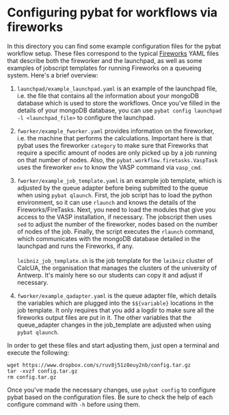 # Configuring pybat for workflows via fireworks

In this directory you can find some example configuration files for the pybat workflow setup. These files correspond to the typical [Fireworks](https://materialsproject.github.io/fireworks/index.html) YAML files that describe both the fireworker and the launchpad, as well as some examples of jobscript templates for running Fireworks on a queueing system. Here's a brief overview:

1. `launchpad/example_launchpad.yaml` is an example of the launchpad file, i.e. the file that contains all the information about your mongoDB database which is used to store the workflows. Once you've filled in the details of your mongoDB database, you can use `pybat config launchpad -l <launchpad_file>` to configure the launchpad.

2. `fworker/example_fworker.yaml` provides information on the fireworker, i.e. the machine that performs the calculations. Important here is that pybat uses the fireworker `category` to make sure that Fireworks that require a specific amount of nodes are only picked up by a job running on that number of nodes. Also, the `pybat.workflow.firetasks.VaspTask` uses the fireworker `env` to know the VASP command via `vasp_cmd`. 

3. `fworker/example_job_template.yaml` is an example job template, which is adjusted by the queue adapter before being submitted to the queue when using `pybat qlaunch`. First, the job script has to load the python environment, so it can use `rlaunch` and knows the details of the Fireworks/FireTasks. Next, you need to load the modules that give you access to the VASP installation, if necessary. The jobscript then uses `sed` to adjust the number of the fireworker, nodes based on the number of nodes of the job. Finally, the script executes the `rlaunch` command, which communicates with the mongoDB database detailed in the launchpad and runs the Fireworks, if any.<br><br> `leibniz_job_template.sh` is the job template for the `leibniz` cluster of CalcUA, the organisation that manages the clusters of the university of Antwerp. It's mainly here so our students can copy it and adjust if necessary. 

4. `fworker/example_qadapter.yaml` is the queue adapter file, which details the variables which are plugged into the `$${variable}` locations in the job template. It only requires that you add a logdir to make sure all the fireworks output files are put in it. The other variables that the queue_adapter changes in the job_template are adjusted when using `pybat qlaunch`.

In order to get these files and start adjusting them, just open a terminal and execute the following:

```
wget https://www.dropbox.com/s/ruv8j51z8euy2nb/config.tar.gz
tar -xvzf config.tar.gz
rm config.tar.gz
```

Once you've made the necessary changes, use `pybat config` to configure pybat based on the configuration files. Be sure to check the help of each configure command with `-h` before using them.


